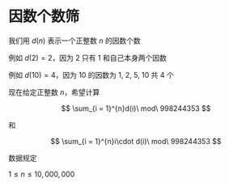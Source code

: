 # 因数个数筛

我们用 $d(n)$ 表示一个正整数 $n$ 的因数个数

例如 $d(2) = 2$，因为 $2$ 只有 $1$ 和自己本身两个因数

例如 $d(10) = 4$，因为 $10$ 的因数为 $1,\ 2,\ 5,\ 10$ 共 $4$ 个

现在给定正整数 $n$，希望计算

$$
\sum_{i = 1}^{n}d(i)\ mod\ 998244353
$$

和

$$
\sum_{i = 1}^{n}i\cdot d(i)\ mod\ 998244353
$$

数据规定

$1\leq n\leq 10,000,000$
